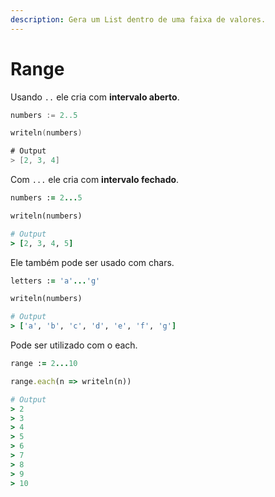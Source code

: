 ```yaml
---
description: Gera um List dentro de uma faixa de valores.
---
```


# Range

Usando `..` ele cria com **intervalo aberto**.

```kotlin
numbers := 2..5

writeln(numbers)

# Output
> [2, 3, 4]
```

Com `...` ele cria com **intervalo fechado**.

```ruby
numbers := 2...5

writeln(numbers)

# Output
> [2, 3, 4, 5]
```

Ele também pode ser usado com chars.

```ruby
letters := 'a'...'g'

writeln(numbers)

# Output
> ['a', 'b', 'c', 'd', 'e', 'f', 'g']
```

Pode ser utilizado com o each.

```ruby
range := 2...10

range.each(n => writeln(n))

# Output
> 2
> 3
> 4
> 5
> 6
> 7
> 8
> 9
> 10
```

